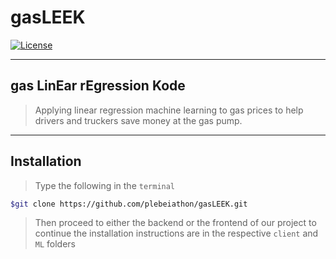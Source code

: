 # gasLEEK

<a href="https://www.npmjs.com/package/vue"><img src="https://img.shields.io/npm/l/vue.svg" alt="License"></a>

---

## gas LinEar rEgression Kode

> Applying linear regression machine learning to gas prices to help drivers and truckers save money at the gas pump.

---

## Installation

> Type the following in the `terminal`

```bash
$git clone https://github.com/plebeiathon/gasLEEK.git
```

> Then proceed to either the backend or the frontend of our project to continue the installation instructions are in the respective `client` and `ML` folders